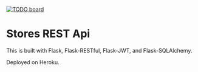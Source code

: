 [![TODO board](https://imdone.io/api/1.0/projects/5ba35b808f9c9d01fff2b533/badge)](https://imdone.io/app#/board/stefan162/stores-rest-api)

# Stores REST Api

This is built with Flask, Flask-RESTful, Flask-JWT, and Flask-SQLAlchemy.

Deployed on Heroku.

